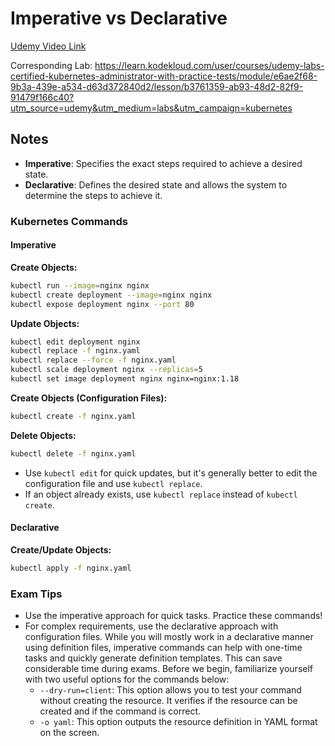 # Imperative vs Declarative

[Udemy Video Link](https://udemy.com/course/certified-kubernetes-administrator-with-practice-tests/learn/lecture/21500820#content)

Corresponding Lab: https://learn.kodekloud.com/user/courses/udemy-labs-certified-kubernetes-administrator-with-practice-tests/module/e6ae2f68-9b3a-439e-a534-d63d372840d2/lesson/b3761359-ab93-48d2-82f9-91479f166c40?utm_source=udemy&utm_medium=labs&utm_campaign=kubernetes

## Notes

- **Imperative**: Specifies the exact steps required to achieve a desired state.
- **Declarative**: Defines the desired state and allows the system to determine the steps to achieve it.

### Kubernetes Commands

#### Imperative

**Create Objects:**

```bash
kubectl run --image=nginx nginx
kubectl create deployment --image=nginx nginx
kubectl expose deployment nginx --port 80
```

**Update Objects:**

```bash
kubectl edit deployment nginx
kubectl replace -f nginx.yaml
kubectl replace --force -f nginx.yaml
kubectl scale deployment nginx --replicas=5
kubectl set image deployment nginx nginx=nginx:1.18
```

**Create Objects (Configuration Files):**

```bash
kubectl create -f nginx.yaml
```

**Delete Objects:**

```bash
kubectl delete -f nginx.yaml
```

- Use `kubectl edit` for quick updates, but it's generally better to edit the configuration file and use `kubectl replace`.
- If an object already exists, use `kubectl replace` instead of `kubectl create`.

#### Declarative

**Create/Update Objects:**

```bash
kubectl apply -f nginx.yaml
```

### Exam Tips

- Use the imperative approach for quick tasks. Practice these commands!
- For complex requirements, use the declarative approach with configuration files. While you will mostly work in a declarative manner using definition files, imperative commands can help with one-time tasks and quickly generate definition templates. This can save considerable time during exams. Before we begin, familiarize yourself with two useful options for the commands below:
  - `--dry-run=client`: This option allows you to test your command without creating the resource. It verifies if the resource can be created and if the command is correct.
  - `-o yaml`: This option outputs the resource definition in YAML format on the screen.
